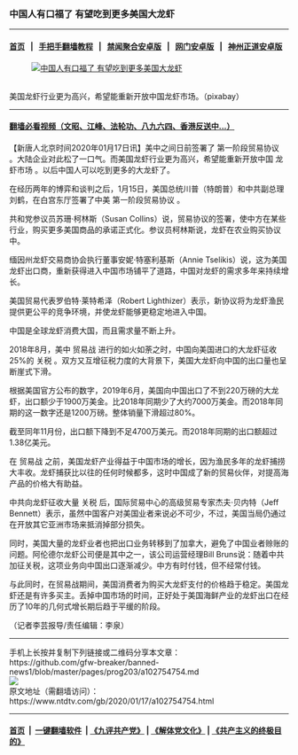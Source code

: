 ### 中国人有口福了 有望吃到更多美国大龙虾
------------------------

#### [首页](https://github.com/gfw-breaker/banned-news1/blob/master/README.md) &nbsp;&nbsp;|&nbsp;&nbsp; [手把手翻墙教程](https://github.com/gfw-breaker/guides/wiki) &nbsp;&nbsp;|&nbsp;&nbsp; [禁闻聚合安卓版](https://github.com/gfw-breaker/bn-android) &nbsp;&nbsp;|&nbsp;&nbsp; [网门安卓版](https://github.com/oGate2/oGate) &nbsp;&nbsp;|&nbsp;&nbsp; [神州正道安卓版](https://github.com/SzzdOgate/update) 



<div><div class="featured_image">
 <a href="https://i.ntdtv.com/assets/uploads/2020/01/food-91944_960_720.jpg" target="_blank">
  <figure>
   <img alt="中国人有口福了 有望吃到更多美国大龙虾" src="https://i.ntdtv.com/assets/uploads/2020/01/food-91944_960_720-800x450.jpg"/>
  </figure><br/>
 </a>
 <span class="caption">
  美国龙虾行业更为高兴，希望能重新开放中国龙虾市场。（pixabay）
 </span>
</div>
</div><hr/>

#### [翻墙必看视频（文昭、江峰、法轮功、八九六四、香港反送中...）](http://167.172.214.107/home.html)

<div><div class="post_content" itemprop="articleBody">
 <p>
  【新唐人北京时间2020年01月17日讯】美中之间日前签署了
  <ok href="https://www.ntdtv.com/gb/第一阶段贸易协议.htm">
   第一阶段贸易协议
  </ok>
  。大陆企业对此松了一口气。而美国龙虾行业更为高兴，希望能重新开放中国
  <ok href="https://www.ntdtv.com/gb/龙虾市场.htm">
   龙虾市场
  </ok>
  。以后中国人可以吃到更多的大龙虾了。
 </p>
 <p>
  在经历两年的博弈和谈判之后，1月15日，美国总统川普（特朗普）和中共副总理刘鹤，在白宫东厅签署了中美
  <ok href="https://www.ntdtv.com/gb/第一阶段贸易协议.htm">
   第一阶段贸易协议
  </ok>
  。
 </p>
 <p>
  共和党参议员苏珊·柯林斯（Susan Collins）说，贸易协议的签署，使中方在某些行业，购买更多美国商品的承诺正式化。参议员柯林斯说，龙虾在农业购买协议中。
 </p>
 <p>
  缅因州龙虾交易商协会执行董事安妮·特塞利基斯（Annie Tselikis）说，这为美国龙虾出口商，重新获得进入中国市场铺平了道路，中国对龙虾的需求多年来持续增长。
 </p>
 <p>
  美国贸易代表罗伯特·莱特希泽（Robert Lighthizer）表示，新协议将为龙虾渔民提供更公平的竞争环境，并使龙虾能够更稳定地进入中国。
 </p>
 <p>
  中国是全球龙虾消费大国，而且需求量不断上升。
 </p>
 <p>
  2018年8月，美中
  <ok href="https://www.ntdtv.com/gb/贸易战.htm">
   贸易战
  </ok>
  进行的如火如荼之时，中国向美国进口的大龙虾征收25%的
  <ok href="https://www.ntdtv.com/gb/关税.htm">
   关税
  </ok>
  。双方又互增征税力度的大背景下，美国大龙虾向中国的出口量也呈断崖式下滑。
 </p>
 <p>
  根据美国官方公布的数字，2019年6月，美国向中国出口了不到220万磅的大龙虾，出口额少于1900万美金。比2018年同期少了大约7000万美金。而2018年同期的这一数字还是1200万磅。整体销量下滑超过80%。
 </p>
 <p>
  截至同年11月份，出口额下降到不足4700万美元。而2018年同期的出口额超过1.38亿美元。
 </p>
 <p>
  在
  <ok href="https://www.ntdtv.com/gb/贸易战.htm">
   贸易战
  </ok>
  之前，美国龙虾产业得益于中国市场的增长，因为渔民多年的龙虾捕捞大丰收。龙虾捕获比以往的任何时候都多，这时中国成了新的贸易伙伴，对提高海产品的价格大有助益。
 </p>
 <p>
  中共向龙虾征收大量
  <ok href="https://www.ntdtv.com/gb/关税.htm">
   关税
  </ok>
  后，国际贸易中心的高级贸易专家杰夫·贝内特（Jeff Bennett）表示，虽然中国客户对美国业者来说必不可少，不过，美国当局仍通过在开放其它亚洲市场来抵消掉部分损失。
 </p>
 <p>
  同时，美国大量的龙虾业者也把出口业务转移到了加拿大，避免了中国业者赊账的问题。阿伦德尔龙虾公司便是其中之一，该公司运营经理Bill Bruns说：随着中共加征关税，这项业务向中国出口逐渐减少。中方有时付钱，但不经常付钱。
 </p>
 <p>
  与此同时，在贸易战期间，美国消费者为购买大龙虾支付的价格趋于稳定。美国龙虾还是有许多买主。丢掉中国市场的时间，正好处于美国海鲜产业的龙虾出口在经历了10年的几何式增长期后趋于平缓的阶段。
 </p>
 <p>
  （记者李芸报导/责任编辑：李泉）
 </p>
 <div class="single_ad">
 </div>
</div>
</div>
<hr/>
手机上长按并复制下列链接或二维码分享本文章：<br/>
https://github.com/gfw-breaker/banned-news1/blob/master/pages/prog203/a102754754.md <br/>
<a href='https://github.com/gfw-breaker/banned-news1/blob/master/pages/prog203/a102754754.md'><img src='https://github.com/gfw-breaker/banned-news1/blob/master/pages/prog203/a102754754.md.png'/></a> <br/>
原文地址（需翻墙访问）：https://www.ntdtv.com/gb/2020/01/17/a102754754.html


------------------------
#### [首页](https://github.com/gfw-breaker/banned-news1/blob/master/README.md) &nbsp;|&nbsp; [一键翻墙软件](https://github.com/gfw-breaker/nogfw/blob/master/README.md) &nbsp;| [《九评共产党》](https://github.com/gfw-breaker/9ping.md/blob/master/README.md#九评之一评共产党是什么) | [《解体党文化》](https://github.com/gfw-breaker/jtdwh.md/blob/master/README.md) | [《共产主义的终极目的》](https://github.com/gfw-breaker/gczydzjmd.md/blob/master/README.md)


<img src='http://gfw-breaker.win/banned-news/pages/prog203/a102754754.md' width='0px' height='0px'/>
